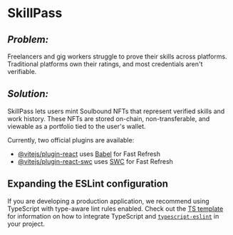 # SkillPass

## _Problem:_
Freelancers and gig workers struggle to prove their skills across platforms. Traditional platforms own their ratings, and most credentials aren't verifiable.

## _Solution:_
SkillPass lets users mint Soulbound NFTs that represent verified skills and work history. These NFTs are stored on-chain, non-transferable, and viewable as a portfolio tied to the user's wallet.

Currently, two official plugins are available:

- [@vitejs/plugin-react](https://github.com/vitejs/vite-plugin-react/blob/main/packages/plugin-react) uses [Babel](https://babeljs.io/) for Fast Refresh
- [@vitejs/plugin-react-swc](https://github.com/vitejs/vite-plugin-react/blob/main/packages/plugin-react-swc) uses [SWC](https://swc.rs/) for Fast Refresh

## Expanding the ESLint configuration

If you are developing a production application, we recommend using TypeScript with type-aware lint rules enabled. Check out the [TS template](https://github.com/vitejs/vite/tree/main/packages/create-vite/template-react-ts) for information on how to integrate TypeScript and [`typescript-eslint`](https://typescript-eslint.io) in your project.
